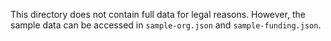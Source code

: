 This directory does not contain full data for legal reasons. However, the sample data
can be accessed in `sample-org.json` and `sample-funding.json`.